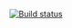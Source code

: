 [![Build status](https://ci.appveyor.com/api/projects/status/osxm5px4ldf2u0im?svg=true)](https://ci.appveyor.com/project/IGOZON/dz-5-1)
